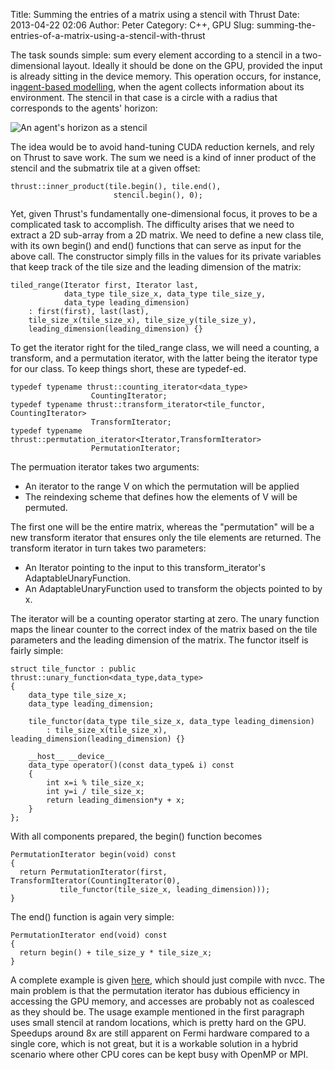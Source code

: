 Title: Summing the entries of a matrix using a stencil with Thrust
Date: 2013-04-22 02:06
Author: Peter
Category: C++, GPU
Slug: summing-the-entries-of-a-matrix-using-a-stencil-with-thrust

The task sounds simple: sum every element according to a stencil in a
two-dimensional layout. Ideally it should be done on the GPU, provided
the input is already sitting in the device memory. This operation
occurs, for instance, in[agent-based
modelling](http://on-demand.gputechconf.com/gtc/2013/poster/pdf/P0197_PeterWittek.pdf "GTC Poster"),
when the agent collects information about its environment. The stencil
in that case is a circle with a radius that corresponds to the agents'
horizon:

![An agent's horizon as a
stencil](http://peterwittek.com/wp-content/uploads/2013/04/agent_stencil.png)

The idea would be to avoid hand-tuning CUDA reduction kernels, and rely
on Thrust to save work. The sum we need is a kind of inner product of
the stencil and the submatrix tile at a given offset:

<div class="highlight">

    thrust::inner_product(tile.begin(), tile.end(),
                           stencil.begin(), 0);

</div>

Yet, given Thrust's fundamentally one-dimensional focus, it proves to be
a complicated task to accomplish. The difficulty arises that we need to
extract a 2D sub-array from a 2D matrix. We need to define a new class
tile, with its own begin() and end() functions that can serve as input
for the above call. The constructor simply fills in the values for its
private variables that keep track of the tile size and the leading
dimension of the matrix:

<div class="highlight">

    tiled_range(Iterator first, Iterator last,
                data_type tile_size_x, data_type tile_size_y,
                data_type leading_dimension)
        : first(first), last(last),
        tile_size_x(tile_size_x), tile_size_y(tile_size_y),
        leading_dimension(leading_dimension) {}

</div>

To get the iterator right for the tiled\_range class, we will need a
counting, a transform, and a permutation iterator, with the latter being
the iterator type for our class. To keep things short, these are
typedef-ed.

<div class="highlight">

    typedef typename thrust::counting_iterator<data_type>
                      CountingIterator;
    typedef typename thrust::transform_iterator<tile_functor, CountingIterator>
                      TransformIterator;
    typedef typename thrust::permutation_iterator<Iterator,TransformIterator>
                      PermutationIterator;

</div>

The permuation iterator takes two arguments:

-   An iterator to the range V on which the permutation will be applied
-   The reindexing scheme that defines how the elements of V will be
    permuted.

The first one will be the entire matrix, whereas the "permutation" will
be a new transform iterator that ensures only the tile elements are
returned. The transform iterator in turn takes two parameters:

-   An Iterator pointing to the input to this transform\_iterator's
    AdaptableUnaryFunction.
-   An AdaptableUnaryFunction used to transform the objects pointed to
    by x.

The iterator will be a counting operator starting at zero. The unary
function maps the linear counter to the correct index of the matrix
based on the tile parameters and the leading dimension of the matrix.
The functor itself is fairly simple:

<div class="highlight">

    struct tile_functor : public thrust::unary_function<data_type,data_type>
    {
        data_type tile_size_x;
        data_type leading_dimension;
     
        tile_functor(data_type tile_size_x, data_type leading_dimension)
            : tile_size_x(tile_size_x), leading_dimension(leading_dimension) {}
     
        __host__ __device__
        data_type operator()(const data_type& i) const
        {
            int x=i % tile_size_x;
            int y=i / tile_size_x;
            return leading_dimension*y + x;
        }
    };

</div>

With all components prepared, the begin() function becomes

<div class="highlight">

    PermutationIterator begin(void) const
    {
      return PermutationIterator(first, TransformIterator(CountingIterator(0),
               tile_functor(tile_size_x, leading_dimension)));
    }

</div>

The end() function is again very simple:

<div class="highlight">

    PermutationIterator end(void) const
    {
      return begin() + tile_size_y * tile_size_x;
    }

</div>

A complete example is given
[here](https://gist.github.com/peterwittek/6303588 "Source"), which
should just compile with nvcc. The main problem is that the permutation
iterator has dubious efficiency in accessing the GPU memory, and
accesses are probably not as coalesced as they should be. The usage
example mentioned in the first paragraph uses small stencil at random
locations, which is pretty hard on the GPU. Speedups around 8x are still
apparent on Fermi hardware compared to a single core, which is not
great, but it is a workable solution in a hybrid scenario where other
CPU cores can be kept busy with OpenMP or MPI.

